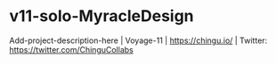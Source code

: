 # v11-solo-MyracleDesign
Add-project-description-here | Voyage-11 | https://chingu.io/ | Twitter: https://twitter.com/ChinguCollabs
